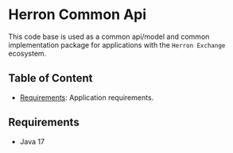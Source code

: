 # Herron Common Api

This code base is used as a common api/model and common implementation package for applications with
the `Herron Exchange` ecosystem.

## Table of Content

* [Requirements](#requirements): Application requirements.

## Requirements

* Java 17





